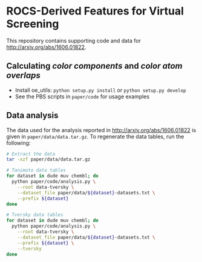 # ROCS-Derived Features for Virtual Screening

This repository contains supporting code and data for http://arxiv.org/abs/1606.01822.

## Calculating _color components_ and _color atom overlaps_

* Install oe_utils: `python setup.py install` or `python setup.py develop`
* See the PBS scripts in `paper/code` for usage examples

## Data analysis

The data used for the analysis reported in http://arxiv.org/abs/1606.01822 is given in `paper/data/data.tar.gz`. To regenerate the data tables, run the following:

```bash
# Extract the data
tar -xzf paper/data/data.tar.gz

# Tanimoto data tables
for dataset in dude muv chembl; do
  python paper/code/analysis.py \
    --root data-tversky \
    --dataset_file paper/data/${dataset}-datasets.txt \
    --prefix ${dataset}
done

# Tversky data tables
for dataset in dude muv chembl; do
  python paper/code/analysis.py \
    --root data-tversky \
    --dataset_file paper/data/${dataset}-datasets.txt \
    --prefix ${dataset} \
    --tversky
done
```
